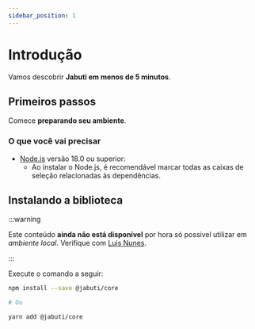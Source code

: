 ```yaml
---
sidebar_position: 1
---
```


# Introdução

Vamos  descobrir **Jabuti em menos de 5 minutos**.

## Primeiros passos

Comece **preparando seu ambiente**.

### O que você vai precisar

- [Node.js](https://nodejs.org/en/download/) versão 18.0 ou superior:
  - Ao instalar o Node.js, é recomendável marcar todas as caixas de seleção relacionadas às dependências.

## Instalando a biblioteca

:::warning

Este conteúdo **ainda não está disponível** por hora só possivel utilizar em _ambiente local_. Verifique com [Luis Nunes](#).

:::

Execute o comando a seguir:

```bash
npm install --save @jabuti/core

# Ou

yarn add @jabuti/core
```

